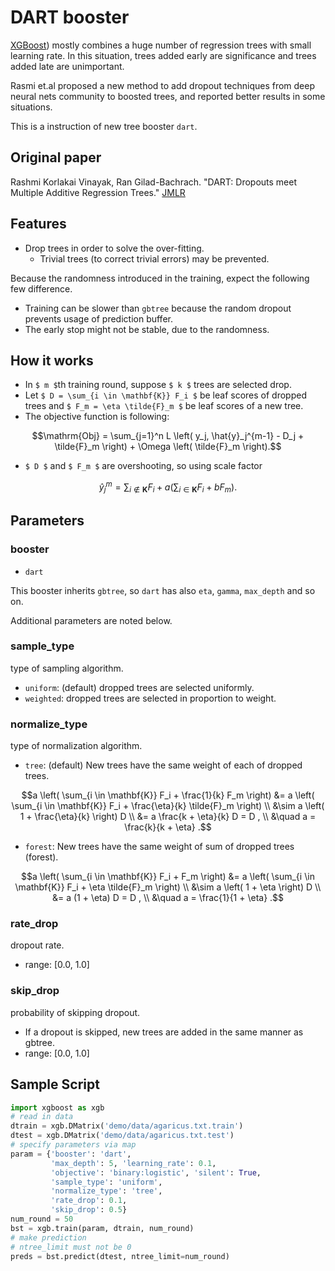 DART booster
============
[XGBoost](https://github.com/dmlc/xgboost)) mostly combines a huge number of regression trees with small learning rate.
In this situation, trees added early are significance and trees added late are unimportant.

Rasmi et.al proposed a new method to add dropout techniques from deep neural nets community to boosted trees, and reported better results in some situations.

This is a instruction of new tree booster `dart`.

Original paper
--------------
Rashmi Korlakai Vinayak, Ran Gilad-Bachrach. "DART: Dropouts meet Multiple Additive Regression Trees." [JMLR](http://www.jmlr.org/proceedings/papers/v38/korlakaivinayak15.pdf)

Features
--------
- Drop trees in order to solve the over-fitting.
  - Trivial trees (to correct trivial errors) may be prevented.

Because the randomness introduced in the training, expect the following few difference.
- Training can be slower than `gbtree` because the random dropout prevents usage of prediction buffer.
- The early stop might not be stable, due to the randomness.

How it works
------------
- In ``$ m $``th training round, suppose ``$ k $`` trees are selected drop.
- Let ``$ D = \sum_{i \in \mathbf{K}} F_i $`` be leaf scores of dropped trees and ``$ F_m = \eta \tilde{F}_m $`` be leaf scores of a new tree.
- The objective function is following:
```math
\mathrm{Obj}
= \sum_{j=1}^n L \left( y_j, \hat{y}_j^{m-1} - D_j + \tilde{F}_m \right)
+ \Omega \left( \tilde{F}_m \right).
```
- ``$ D $`` and ``$ F_m $`` are overshooting, so using scale factor
```math
\hat{y}_j^m = \sum_{i \not\in \mathbf{K}} F_i + a \left( \sum_{i \in \mathbf{K}} F_i + b F_m \right) .
```

Parameters
----------
### booster
* `dart`

This booster inherits `gbtree`, so `dart` has also `eta`, `gamma`, `max_depth` and so on.

Additional parameters are noted below.

### sample_type
type of sampling algorithm.
* `uniform`: (default) dropped trees are selected uniformly.
* `weighted`: dropped trees are selected in proportion to weight.

### normalize_type
type of normalization algorithm.
* `tree`: (default) New trees have the same weight of each of dropped trees.
```math
a \left( \sum_{i \in \mathbf{K}} F_i + \frac{1}{k} F_m \right)
&= a \left( \sum_{i \in \mathbf{K}} F_i + \frac{\eta}{k} \tilde{F}_m \right) \\
&\sim a \left( 1 + \frac{\eta}{k} \right) D \\
&= a \frac{k + \eta}{k} D = D , \\
&\quad a = \frac{k}{k + \eta} .
```

* `forest`: New trees have the same weight of sum of dropped trees (forest).
```math
a \left( \sum_{i \in \mathbf{K}} F_i + F_m \right)
&= a \left( \sum_{i \in \mathbf{K}} F_i + \eta \tilde{F}_m \right) \\
&\sim a \left( 1 + \eta \right) D \\
&= a (1 + \eta) D = D , \\
&\quad a = \frac{1}{1 + \eta} .
```

### rate_drop
dropout rate.
- range: [0.0, 1.0]

### skip_drop
probability of skipping dropout.
- If a dropout is skipped, new trees are added in the same manner as gbtree.
- range: [0.0, 1.0]

Sample Script
-------------
```python
import xgboost as xgb
# read in data
dtrain = xgb.DMatrix('demo/data/agaricus.txt.train')
dtest = xgb.DMatrix('demo/data/agaricus.txt.test')
# specify parameters via map
param = {'booster': 'dart',
         'max_depth': 5, 'learning_rate': 0.1,
         'objective': 'binary:logistic', 'silent': True,
         'sample_type': 'uniform',
         'normalize_type': 'tree',
         'rate_drop': 0.1,
         'skip_drop': 0.5}
num_round = 50
bst = xgb.train(param, dtrain, num_round)
# make prediction
# ntree_limit must not be 0
preds = bst.predict(dtest, ntree_limit=num_round)
```
